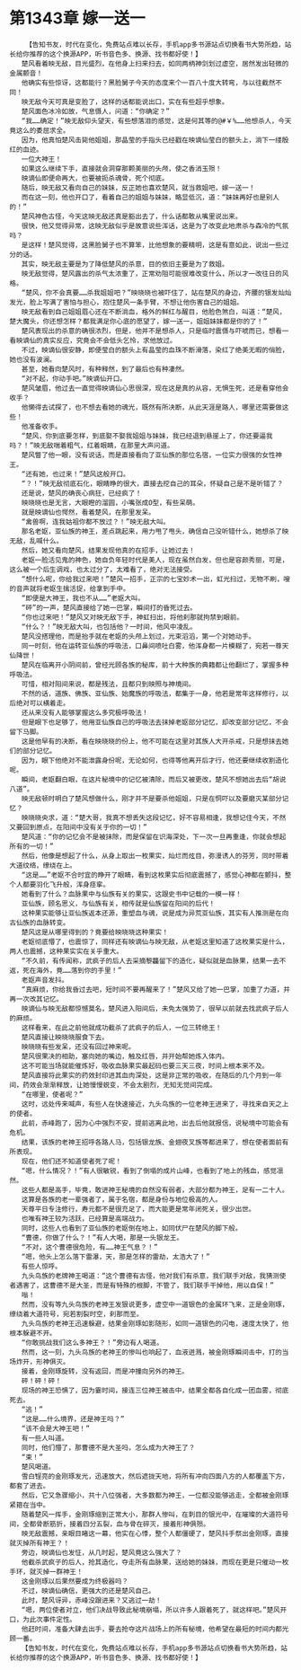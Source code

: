# 第1343章 嫁一送一
        【告知书友，时代在变化，免费站点难以长存，手机app多书源站点切换看书大势所趋，站长给你推荐的这个换源APP，听书音色多、换源、找书都好使！】
       楚风看着映无敌，目光盛烈，在他身上扫来扫去，如同两柄神剑划过虚空，居然发出轻微的金属颤音！
       他确实有些惊讶，这都能行？黑脸舅子今天的态度来个一百八十度大转弯，与以往截然不同！
       映无敌今天可真是变脸了，这样的话都能说出口，实在有些超乎想象。
       楚风面色冰冷如故，气息慑人，问道：“你确定？”
       “我……确定！”映无敌仰头望天，有些想落泪的感觉，这是何其等的@#￥%……他想杀人，今天竟这么的委屈求全。
       因为，他真怕楚风击毙他姐姐，那晶莹的手指头已经戳在映谪仙莹白的额头上，淌下一缕殷红的血迹。
       一位大神王！
       如果这么继续下手，直接就会洞穿那颗美丽的头颅，使之香消玉殒！
       映谪仙即便命再大，也要被扼杀魂骨，死个彻底。
       随后，映无敌又看向自己的妹妹，反正她也喜欢楚风，就当救姐吧，嫁一送一！
       而在这一刻，他也开口了，看着自己的姐姐与妹妹，略显低沉，道：“妹妹再好也是别人的！”
       楚风神色古怪，今天这映无敌还真是豁出去了，什么话都敢从嘴里说出来。
       很快，他又觉得异常，这映无敌似乎是故意说些浑话，这是为了改变此地肃杀与森冷的气氛吗？
       是这样！楚风觉得，这黑脸舅子也不算笨，比他想象的要精明，这是有意如此，说出一些过分的话。
       其实，映无敌主要是为了降低楚风的杀意，目的依旧主要是为了救姐。
       映无敌觉得，楚风露出的杀气太浓重了，正常劝阻可能很难改变什么，所以才一改往日的风格。
       “楚风，你不会真要……杀我姐姐吧？”映晓晓也被吓住了，站在楚风的身边，齐腰的银发灿灿发光，脸上写满了害怕与担心，抱住楚风一条手臂，不想让他伤害自己的姐姐。
       映无敌看到自己姐姐眉心还在不断淌血，格外的鲜红与醒目，他脸色煞白，叫道：“楚风，楚大魔头，你还想怎样？都我满足你心底的愿望了，嫁一送一，姐姐妹妹都是你的了！”
       楚风表现出的杀意的确很浓烈，但是，他并不是想杀人，只是临时震慑与吓唬而已，想看一看映谪仙的真实反应，究竟会不会低头乞怜，求他放过。
       不过，映谪仙很安静，即便莹白的额头上有晶莹的血珠不断滑落，染红了绝美无暇的俏脸，她也没有波澜。
       甚至，她看向楚风时，有种释然，到了最后也有种凄然。
       “对不起，你动手吧。”映谪仙开口。
       楚风皱眉，他过去一直觉得映谪仙心思很深，现在这是真的从容，无惧生死，还是看穿他会收手？
       他懒得去试探了，也不想去看她的魂光，既然有所决断，从此天涯是路人，哪里还需要做这些！
       他准备收手。
       “楚风，你到底要怎样，到底娶不娶我姐姐与妹妹，我已经退到悬崖上了，你还要逼我吗？！”映无敌喘着粗气，红着眼睛，在那里大声问道。
       楚风瞥了他一眼，没有说话，而是直接看向了亚仙族的那位名宿，一位实力很强的女性神王。
       “还有她，也过来！”楚风这般开口。
       “？！”映无敌彻底石化，眼睛睁的很大，直接去挖自己的耳朵，怀疑自己是不是听错了？
       还是说，楚风的确丧心病狂，已经疯了！
       映晓晓也是无言，大眼瞪的溜圆，小嘴张成O型，有些呆萌。
       就是映谪仙也愕然，看着楚风，在那里发呆。
       “禽兽啊，连我姑祖你都不放过？！”映无敌大叫。
       那名老妪，亚仙族的神王，差点跳起来，用力甩了甩头，确信自己没听错什么，她想杀了映无敌，乱喊什么。
       然后，她又看向楚风，结果发现他真的在招手，让她过去！
       老妪一脸活见鬼的神色，她自负年轻时代是美人，现在虽然白发，但也是容颜秀丽，可是，这么被一个后生调戏，也太过分了，太难看了，绝对无法接受。
       “想什么呢，你给我过来吧！”楚风一招手，正宗的七宝妙术一出，虹光扫过，无物不刷，嗖的音声就将老妪生擒活捉，给拿到手中。
       “即便是大神王，我也不从……”老妪大叫。
       “砰”的一声，楚风直接给了她一巴掌，瞬间打的昏死过去。
       “你也过来吧！”楚风又对映无敌下手，神虹扫出，将他刹那就拘禁到眼前。
       “什么？！”映无敌大叫，也包括他？一时间，他风中凌乱。
       楚风没搭理他，而是抬手就在老妪的头颅上划过，光束滔滔，第一个对她动手。
       同一时刻，他在运转亚仙族的呼吸法，口鼻间喷吐白雾，他浑身都一片模糊了，宛若一尊天仙降世！
       楚风在临离开小阴间前，曾经光顾各族的秘库，前十大种族的典籍都让他翻烂了，掌握多种呼吸法。
       可惜，相对阳间来说，都是残法，且都只到映照与神境间。
       不然的话，道族、佛族、亚仙族、始魔族的呼吸法，都集于一身，他若是常年这样修行，以后绝对可以横着走。
       还从来没有人能够掌握这么多究极呼吸法！
       但是眼下也足够了，他用亚仙族自己的呼吸法去抹掉老妪部分记忆，却改变部分记忆，不会留下马脚。
       这是他早有的决断，看在映晓晓的份上，他不可能在这里对其族人大开杀戒，只是想抹去她们的部分记忆。
       因为，眼下他绝对不能泄露身份呢，无论如何，也得等他离开后才行，他还要继续收割造化呢。
       瞬间，老妪翻白眼，在这片秘境中的记忆被清除，而后又被更改，楚风不想她出去后“胡说八道”。
       映无敌顿时明白了楚风想做什么，刚才并不是要杀他姐姐，只是在恫吓以及要磨灭某部分记忆？
       映晓晓央求，道：“楚大哥，我真不想丢失这段记忆，好不容易相逢，我想记住今天，不然又要回到原点，在阳间中没有关于你的一切！”
       楚风道：“你的记忆会不是被抹除，而是保留在识海深处，下一次一旦再重逢，你就会想起所有的一切！”
       然后，他像是想起了什么，从身上取出一枚果实，灿烂而炫目，弥漫诱人的芬芳，同时带着大道纹络，缭绕在上。
       “这是……”老妪不合时宜的睁开了眼睛，看到这枚果实后彻底震撼了，感觉心神都在颤抖，整个人都要羽化飞升般，浑身痉挛。
       她看到了什么？血脉果中与仙族有关的果实，这跟史书中记载的一模一样！
       亚仙族，顾名思义，与仙族有关，相传就是仙族留在阳间的后代！
       这种果实能够让亚仙族返本还源，重塑血与魂，说是成为异荒亚仙族，其实有人推测是在向古仙族的血脉转变。
       楚风这是从哪里得到的？竟要给映晓晓这种果实！
       老妪彻底懵了，也震惊了，同样还有映谪仙与映无敌，从老妪这里知道了这枚果实是什么，两人也震撼，这种果实实在关乎重大。
       “不久前，有传闻称，武疯子的后人去采摘黎龘留下的造化，疑似就是血脉果，结果一去不返，死在海外，竟……落到你的手里！”
       老妪声音发抖。
       “真麻烦，你给我昏过去吧，短时间不要再醒来了！”楚风又给了她一巴掌，加重了力道，并再一次改其记忆。
       映谪仙与映无敌都惊憾莫名，楚风进入阳间后，未免太强势了，很早以前就去找武疯子后人的麻烦。
       这样看来，在此之前他就成功截杀了武疯子的后人，一位三转绝王！
       楚风直接让映晓晓服食下去。
       映晓晓有些发呆，还没有回过神来呢。
       楚风很果决的相助，塞向她的嘴边，触及红唇，并开始帮她炼入体内。
       这不可能当场就能催炼好，吸收血脉果实最起码也要三天三夜，时间上根本来不及。
       楚风直接将此果实的药效封印进其血肉深处，这是非正常的吸收，在随后的几个月到一年间，药效会渐渐释放，让她慢慢蜕变，不会太剧烈，无知无觉间完成。
       “在哪里，使者呢？”
       这时，远处传来喊声，有些人在快速接近，九头鸟族的一位老神王进来了，寻找来自天之上的使者。
       此前，赤峰跑了，因为心中强烈不安，提前逃离此地，出去后他就报信，说秘境中可能会有危机。
       结果，该族的老神王招呼各路人马，包括银龙族、金翅夜叉族等都进来了，想在使者面前有所表现。
       现在，他们还不知道使者死了呢！
       “嗯，什么情况？！”有人很敏锐，看到了倒塌的成片山峰，也看到了地上的残血，感觉凛然。
       这些人都是高手，毕竟，敢进神王秘境的自然没有弱者，大部分都为神王，足有一二十人。
       这算是各族的老一辈强者了，属于名宿，都是身份与地位极高的人。
       天尊平日专注修行，寿元都不是很充足了，而大能更是常年闭死关，很少出世。
       也唯有神王较为活跃，已经算是高端战力。
       同时，这些人也看到了亚仙族的老妪倒在地上，如同伏尸在楚风的脚下般。
       “曹德，你做了什么？！”有人大喝，那是一头银龙王。
       “不对，这个曹德很危险，有……神王气息？！”
       “嗯，他头上怎么落下雷瀑，天，那是怎样的雷劫，太浩大了！”
       有些人惊呼。
       九头鸟族的老牌神王喝道：“这个曹德有古怪，他对我们有杀意，我们联手对敌，我猜测使者遇害了，这曹德不是大圣，而是有特殊的根脚，不管了，我们联手干掉他，用以自保！”
       嗡！
       然而，没有等九头鸟族的老神王发狠说更多，虚空中一道银色的金属环飞来，正是金刚琢，缭绕着大道符号，宛若割裂时空，刹那而至。
       九头鸟族的老神王迅速躲避，结果金刚琢如影随形，如同一道银色的闪电，速度太快了，他根本躲避不开。
       “你敢挑战我们这么多神王？！”旁边有人喝道。
       然而，这一刻，九头鸟族的老神王的惨叫也响起了，血液迸溅，被金刚琢瞬间击中，打的当场炸开，形神俱灭。
       接着，金刚琢旋转，没有返回，而是冲撞向另外的神王。
       砰！砰！砰！
       现场的神王恐惧了，因为霎时间，接连三位神王被击中，结果全都各自化成一团血雾，彻底死去。
       “逃！”
       “这是……什么境界，还是神王吗？”
       “该不会是大神王吧！”
       有一些人叫道。
       同时，他们懵了，那曹德不是大圣吗，怎么成为大神王了？
       “束！”
       楚风喝道。
       雪白锃亮的金刚琢发光，迅速放大，然后遮拢天地，将所有冲向四面八方的人都覆盖下方，都套了进去。
       然后，它又急骤缩小，共十八位强者，大多数都为神王，一位都没能够逃走，全都被金刚琢紧箍在当中。
       随着楚风一挥手，金刚琢缩到正常大小，那群人惨叫，在刺目的银光中，在璀璨的大道符号间，全都骨断筋折，接着四分五裂，血与骨在碎灭，接着形神俱殒。
       映无敌震撼，亲眼目睹这一幕，他实在心悸，整个人都僵硬了，楚风抖手祭出金刚琢，直接就灭掉所有神王？！
       旁边，映谪仙也发怔，从几时起，楚风竟这么强大了？
       他截杀武疯子的后人，抢其造化，夺走所有血脉果，送给她的妹妹，而现在更是只催动一枚手环，就灭掉一群神王！
       这金刚琢以后果然要成为终极器吗？
       不过，映谪仙确信，更强大的还是楚风自己。
       此时，楚风讶异，赤峰没跟进来？又逃过一劫！
       “嗯，两位使者对立，他们决战导致此秘境崩塌，所以许多人跟着死了，就这样吧。”楚风开口，为此次事件定性。
       他赶时间，准备大肆去出手，要去抢夺这片战场上的所有秘境，他希望在最短的时间内都光顾一番。
       【告知书友，时代在变化，免费站点难以长存，手机app多书源站点切换看书大势所趋，站长给你推荐的这个换源APP，听书音色多、换源、找书都好使！】